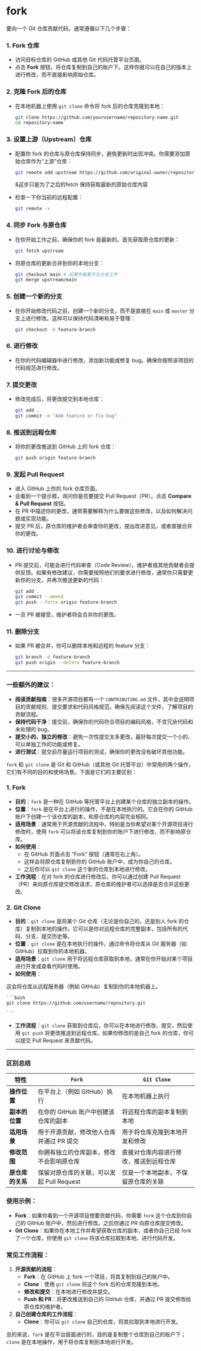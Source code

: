 # fork

要向一个 Git 仓库贡献代码，通常遵循以下几个步骤：

### 1. **Fork 仓库**

- 访问目标仓库的 GitHub 或其他 Git 代码托管平台页面。
- 点击 **Fork** 按钮，将仓库复制到自己的账户下。这样你就可以在自己的版本上进行修改，而不直接影响原始仓库。

### 2. **克隆 Fork 后的仓库**

- 在本地机器上使用 `git clone` 命令将 fork 后的仓库克隆到本地：
    
    ```bash
    git clone https://github.com/yourusername/repository-name.git
    cd repository-name
    ```
    

### 3. **设置上游（Upstream）仓库**

- 配置你 fork 的仓库与原仓库保持同步，避免更新时出现冲突。你需要添加原始仓库作为“上游”仓库：
    
    ```bash
    git remote add upstream https://github.com/original-owner/repository-name.git
    
    ```
    
    &这步只是为了之后的fetch 保持获取最新的原始仓库内容 
    
- 检查一下你当前的远程配置：
    
    ```bash
    git remote -v
    ```
    

### 4. **同步 Fork 与原仓库**

- 在你开始工作之前，确保你的 fork 是最新的。首先获取原仓库的更新：
    
    ```bash
    git fetch upstream
    ```
    
- 将原仓库的更新合并到你的本地分支：
    
    ```bash
    git checkout main # 如果你是基于主分支工作
    git merge upstream/main
    ```
    

### 5. **创建一个新的分支**

- 在你开始修改代码之前，创建一个新的分支，而不是直接在 `main` 或 `master` 分支上进行修改。这样可以保持代码清晰和易于管理：
    
    ```bash
    git checkout -b feature-branch
    ```
    

### 6. **进行修改**

- 在你的代码编辑器中进行修改，添加新功能或修复 bug。确保你按照该项目的代码规范进行修改。

### 7. **提交更改**

- 修改完成后，将更改提交到本地仓库：
    
    ```bash
    git add .
    git commit -m "Add feature or fix bug"
    
    ```
    

### 8. **推送到远程仓库**

- 将你的更改推送到 GitHub 上的 fork 仓库：
    
    ```bash
    git push origin feature-branch
    ```
    

### 9. **发起 Pull Request**

- 进入 GitHub 上你的 fork 仓库页面。
- 会看到一个提示框，询问你是否要提交 Pull Request（PR）。点击 **Compare & Pull Request** 按钮。
- 在 PR 中描述你的更改，通常需要解释为什么要做这些修改，以及如何解决问题或实现功能。
- 提交 PR 后，原仓库的维护者会审查你的更改，提出改进意见，或者直接合并你的更改。

### 10. **进行讨论与修改**

- PR 提交后，可能会进行代码审查（Code Review）。维护者或其他贡献者会提供反馈。如果有修改建议，你需要按照他们的要求进行修改，通常你只需要更新你的分支，并再次推送更新的代码：
    
    ```bash
    git add .
    git commit --amend
    git push --force origin feature-branch
    
    ```
    
- 一旦 PR 被接受，维护者将会合并你的更改。

### 11. **删除分支**

- 如果 PR 被合并，你可以删除本地和远程的 feature 分支：
    
    ```bash
    git branch -d feature-branch
    git push origin --delete feature-branch
    
    ```
    

---

### 一些额外的建议：

- **阅读贡献指南**：很多开源项目都有一个 `CONTRIBUTING.md` 文件，其中会说明项目的贡献规则、提交要求和代码风格规范。确保先阅读这个文件，了解项目的贡献流程。
- **保持代码干净**：提交前，确保你的代码符合项目的编码风格，不含冗余代码和未处理的 bug。
- **提交小的、独立的修改**：避免一次性提交太多更改，最好每次提交一个小的、可以单独工作的功能或修复。
- **进行测试**：提交前尽量运行项目的测试，确保你的更改没有破坏其他功能。

`fork` 和 `git clone` 是 Git 和 GitHub（或其他 Git 托管平台）中常用的两个操作，它们有不同的目的和使用场景。下面是它们的主要区别：

### 1. **Fork**

- **目的**：`fork` 是一种在 GitHub 等托管平台上创建某个仓库的独立副本的操作。
- **位置**：`fork` 是在平台上进行的操作，不是在本地执行的。它会在你的 GitHub 账户下创建一个该仓库的副本，和原仓库的内容完全相同。
- **适用场景**：通常用于开源贡献的流程中，特别是当你希望对某个开源项目进行修改时，使用 `fork` 可以将该仓库复制到你的账户下进行修改，而不影响原仓库。
- **如何使用**：
    - 在 GitHub 页面点击 “Fork” 按钮（通常在右上角）。
    - 这样会将原仓库复制到你的 GitHub 账户中，成为你自己的仓库。
    - 之后你可以 `git clone` 这个新的仓库到本地进行修改。
- **工作流程**：在对 fork 的仓库进行修改后，你可以通过创建 Pull Request（PR）来向原仓库提交修改请求，原仓库的维护者可以选择是否合并这些更改。

### 2. **Git Clone**

- **目的**：`git clone` 是将某个 Git 仓库（无论是你自己的，还是别人 fork 的仓库）复制到本地的操作。它可以是你对远程仓库的完整副本，包括所有的代码、分支、提交历史等。
- **位置**：`git clone` 是在本地执行的操作，通过命令将仓库从 Git 服务器（如 GitHub）拉取到你的本地机器。
- **适用场景**：`git clone` 用于将远程仓库获取到本地，通常在你开始对某个项目进行开发或查看代码时使用。
- **如何使用**：

这会将仓库从远程服务器（例如 GitHub）复制到你的本地机器上。
    
    ```bash
    git clone https://github.com/username/repository.git
    
    ```
    
- **工作流程**：`git clone` 获取到仓库后，你可以在本地进行修改、提交，然后使用 `git push` 将更改推送到远程仓库。如果你修改的是自己 fork 的仓库，你可以提交 Pull Request 来贡献代码。

---

### **区别总结**

| 特性 | `Fork` | `Git Clone` |
| --- | --- | --- |
| **操作位置** | 在平台上（例如 GitHub）执行 | 在本地机器上执行 |
| **副本的位置** | 在你的 GitHub 账户中创建该仓库的副本 | 将远程仓库的副本复制到本地 |
| **适用场景** | 用于开源贡献，修改他人仓库并通过 PR 提交 | 用于将仓库克隆到本地开发和修改 |
| **修改范围** | 你拥有独立的仓库副本，修改不会影响原仓库 | 直接对仓库内容进行修改，推送到远程仓库 |
| **原仓库的关系** | 保留对原仓库的关联，可以发起 Pull Request | 仅是一个本地副本，不保留原仓库的关联 |

### 使用示例：

- **Fork**：如果你看到一个开源项目想要贡献代码，你需要 `fork` 这个仓库到你自己的 GitHub 账户中，然后进行修改。之后你通过 PR 向原仓库提交修改。
- **Git Clone**：如果你在本地工作并希望获取仓库的副本，或者你自己已经 fork 了一个仓库，你使用 `git clone` 将该仓库拉取到本地，进行代码开发。

### 常见工作流程：

1. **开源贡献的流程**：
    - **Fork**：在 GitHub 上 fork 一个项目，将其复制到自己的账户中。
    - **Clone**：使用 `git clone` 将这个 fork 后的仓库克隆到本地。
    - **修改和提交**：在本地进行修改并提交。
    - **Push 和 PR**：将更改推送到自己的 GitHub 仓库，并通过 PR 提交修改给原仓库的维护者。
2. **自己创建仓库的工作流程**：
    - **Clone**：你可以 `git clone` 自己的仓库，将其拉取到本地进行开发。

总的来说，`fork` 是在平台层面进行的，目的是复制整个仓库到自己的账户下；`clone` 是在本地操作，用于将仓库复制到本地进行开发。